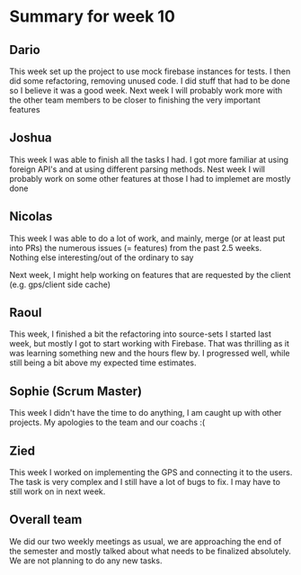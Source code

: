 # Summary for week 10

## Dario
This week set up the project to use mock firebase instances for tests. I then did some refactoring, removing unused code. I did stuff that had to be done so I believe it was a good week. Next week I will probably work more with the other team members to be closer to finishing the very important features

## Joshua
This week I was able to finish all the tasks I had. I got more familiar at using foreign API's and at using different parsing methods. 
Nest week I will probably work on some other features at those I had to implemet are mostly done

## Nicolas

This week I was able to do a lot of work, and mainly, merge (or at least put into PRs) the numerous issues (= features) from the past 2.5 weeks. Nothing else interesting/out of the ordinary to say

Next week, I might help working on features that are requested by the client (e.g. gps/client side cache)


## Raoul
This week, I finished a bit the refactoring into source-sets I started last week, but mostly I got to start working with Firebase. That was thrilling as it was learning something new and the hours flew by. I progressed well, while still being a bit above my expected time estimates.


## Sophie (Scrum Master)
This week I didn't have the time to do anything, I am caught up with other projects. My apologies to the team and our coachs :(

## Zied
This week I worked on implementing the GPS and connecting it to the users. The task is very complex and I still have a lot of bugs to fix. I may have to still work on in next week.


## Overall team
We did our two weekly meetings as usual, we are approaching the end of the semester and mostly talked about what needs to be finalized absolutely. We are not planning to do any new tasks.
